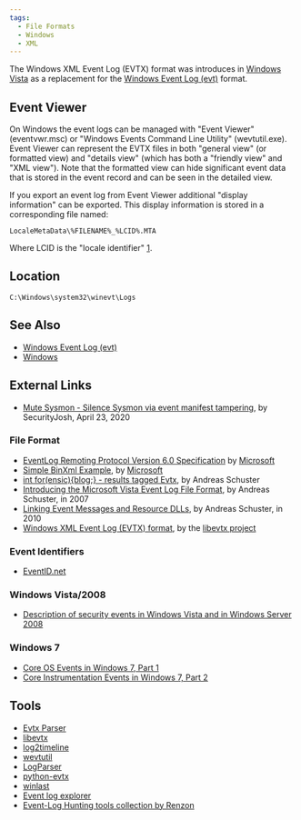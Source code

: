 ```yaml
---
tags:
  - File Formats
  - Windows
  - XML
---
```

The Windows XML Event Log (EVTX) format was introduces in [Windows
Vista](windows.md) as a replacement for the [Windows Event Log
(evt)](windows_event_log_(evt).md) format.

## Event Viewer

On Windows the event logs can be managed with "Event Viewer"
(eventvwr.msc) or "Windows Events Command Line Utility" (wevtutil.exe).
Event Viewer can represent the EVTX files in both "general view" (or
formatted view) and "details view" (which has both a "friendly view" and
"XML view"). Note that the formatted view can hide significant event
data that is stored in the event record and can be seen in the detailed
view.

If you export an event log from Event Viewer additional "display
information" can be exported. This display information is stored in a
corresponding file named:

    LocaleMetaData\%FILENAME%_%LCID%.MTA

Where LCID is the "locale identifier"
[1](https://learn.microsoft.com/en-us/openspecs/windows_protocols/ms-lcid/a9eac961-e77d-41a6-90a5-ce1a8b0cdb9c).

## Location

    C:\Windows\system32\winevt\Logs

## See Also

* [Windows Event Log (evt)](windows_event_log_(evt).md)
* [Windows](windows.md)

## External Links

* [Mute Sysmon - Silence Sysmon via event manifest tampering](https://securityjosh.github.io/2020/04/23/Mute-Sysmon.html),
  by SecurityJosh, April 23, 2020

### File Format

* [EventLog Remoting Protocol Version 6.0 Specification](http://msdn.microsoft.com/en-us/library/cc231282(v=prot.10>).aspx)
  by [Microsoft](microsoft.md)
* [Simple BinXml Example](https://learn.microsoft.com/en-us/openspecs/windows_protocols/ms-even6/7cdd0c95-2181-4794-a094-55c78b389358),
  by [Microsoft](microsoft.md)
* [int for(ensic){blog;} - results tagged Evtx](http://computer.forensikblog.de/mt/mt-search.cgi?IncludeBlogs=3&tag=Evtx&limit=20),
  by Andreas Schuster
* [Introducing the Microsoft Vista Event Log File Format](http://www.dfrws.org/2007/proceedings/p65-schuster_pres.pdf),
  by Andreas Schuster, in 2007
* [Linking Event Messages and Resource DLLs](http://computer.forensikblog.de/en/2010/10/linking-event-messages-and-resource-dlls.html),
  by Andreas Schuster, in 2010
* [Windows XML Event Log (EVTX) format](https://github.com/libyal/libevtx/blob/main/documentation/Windows%20XML%20Event%20Log%20(EVTX).asciidoc),
  by the [libevtx project](libevtx.md)

### Event Identifiers

* [EventID.net](http://eventid.net/)

### Windows Vista/2008

* [Description of security events in Windows Vista and in Windows Server 2008](http://support.microsoft.com/kb/947226)

### Windows 7

* [Core OS Events in Windows 7, Part 1](https://learn.microsoft.com/en-us/)
* [Core Instrumentation Events in Windows 7, Part 2](https://learn.microsoft.com/en-us/archive/msdn-magazine/2009/october/core-instrumentation-events-in-windows-7-part-2)

## Tools

* [Evtx Parser](http://computer.forensikblog.de/files/evtx/Parse-Evtx-current.zip)
* [libevtx](libevtx.md)
* [log2timeline](log2timeline.md)
* [wevtutil](https://learn.microsoft.com/en-us/previous-versions/windows/it-pro/windows-server-2008-R2-and-2008/cc749339(v=ws.11))
* [LogParser](http://www.microsoft.com/en-us/download/details.aspx?id=24659)
* [python-evtx](http://www.williballenthin.com/evtx/)
* [winlast](https://github.com/pch3/winlast)
* [Event log explorer](https://eventlogxp.com/)
* [Event-Log Hunting tools collection by Renzon](https://twitter.com/r3nzsec/status/1463018324086988801)
